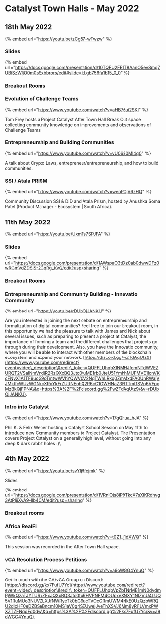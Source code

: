 # Catalyst Town Halls - May 2022

## 18th May 2022

{% embed url="https://youtu.be/zCg57-wTwzw" %}

### Slides

{% embed url="https://docs.google.com/presentation/d/10TQFU2FE1T8AanO5ev8mg7UBiSzWljO0m0sSxbbrors/edit#slide=id.gb756fa1b15_0_0" %}

### Breakout Rooms&#x20;

### Evolution of Challenge Teams

{% embed url="https://www.youtube.com/watch?v=aHB76ui2SKI" %}

Tom Frey hosts a Project Catalyst After Town Hall Break Out space collecting community knowledge on improvements and observations of Challenge Teams.

### Entrepreneurship and Building Communities

{% embed url="https://www.youtube.com/watch?v=vU0680Ml4q0" %}

A talk about Crypto Laws, entrepreneur/entrepreneurship, and how to build communities.

### SSI / Atala PRISM&#x20;

{% embed url="https://www.youtube.com/watch?v=weoPCjV6zHQ" %}

Community Discussion SSI & DID and Atala Prism, hosted by Anushka Soma Patel (Product Manager - Ecosystem | South Africa).



## 11th May 2022

{% embed url="https://youtu.be/UxmTs7SPJFA" %}

### Slides

{% embed url="https://docs.google.com/presentation/d/1AWspaO3tiXz0ab0dwwDFz0wRGmVdZDSlS-2GqRg_KvQ/edit?usp=sharing" %}

### Breakout Rooms

### Entrepreneurship and Community Building - Innovatio Community

{% embed url="https://youtu.be/rDUbQjJANKU" %}

Are you interested in joining the next debate on entrepreneurship and formalization of digital communities? Feel free to join our breakout room, in this opportunity we had the pleasure to talk with James and Nick about several issues, such as preparing to present a project at Catalyst, the importance of forming a team and the different challenges that projects go through during their development. Also, you have the Innovatio community, where you will be able to interact with other members of the blockchain ecosystem and expand your network: [https://discord.gg/wZTdAqUtz9](https://www.youtube.com/redirect?event=video\_description\&redir\_token=QUFFLUhqbXlNMHJfcmNTdWVEZURQT2VSalNmVndjR2RzQXxBQ3Jtc0tuME1rb0JteU51YmhhMUFMVE1lcnVKcFNyX1A1TF9ucG9oTmtwWVhYQWV0V2NqTWhLRkg0ZmMxdFA0UnRWajVJMktfcWUzWGNxcXRxYkFrZUttNEphQ2R6cC1GWHNaZ3NTTmt1SVp6VFpxMzBkQjFPNA\&q=https%3A%2F%2Fdiscord.gg%2FwZTdAqUtz9\&v=rDUbQjJANKU).

### Intro into Catalyst

{% embed url="https://www.youtube.com/watch?v=17gQhua_hJA" %}

Phil K. & Felix Weber hosting a Catalyst School Session on May 11th to introduce new Community members to Project Catalyst. The Presentation covers Project Catalyst on a generally high level, without going into any deep & dark rabbit holes :)\


## 4th May 2022

{% embed url="https://youtu.be/svYIj9fcjmk" %}

Slides

{% embed url="https://docs.google.com/presentation/d/1VRnlOjs8iP9TkcX7sXiKRdhvg3AtPljiXvA9-llb4OM/edit?usp=sharing" %}

### Breakout rooms&#x20;

### Africa RealFi

{% embed url="https://www.youtube.com/watch?v=t0Z1_j1dXWQ" %}

This session was recorded in the After Town Hall space.

### vCA Resolution Process Petitions



{% embed url="https://www.youtube.com/watch?v=a9oWGG4YnuQ" %}

Get in touch with the CA/vCA Group on Discord: [https://discord.gg/kx7FufU7Yc](https://www.youtube.com/redirect?event=video\_description\&redir\_token=QUFFLUhqbVpZbTNrME1mN0dydmRjWkQzaTJYTURxZExJQXxBQ3Jtc0tuRHVPNFM4OUpxeXNXY1NlZmU4LUQ5V1RuMUo3NUVZLXJfNWRyeTk0bG9ucTVOcGRmUWM4NkE0UzQzbWRQU2dicHF0eDZBSnBncm10MS1aV0g4SEUwejJveThXSVJ6Mm8yRi1LVmxPWXZTZFNqdFd0dw\&q=https%3A%2F%2Fdiscord.gg%2Fkx7FufU7Yc\&v=a9oWGG4YnuQ).
